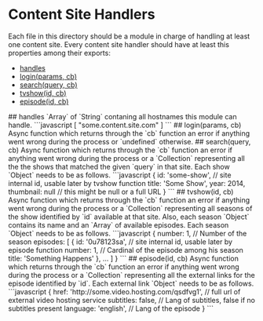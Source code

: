 # Content Site Handlers
Each file in this directory should be a module in charge of handling at least one content site.
Every content site handler should have at least this properties among their exports:
* [handles](#handles)
* [login(params, cb)](#login)
* [search(query, cb)](#search)
* [tvshow(id, cb)](#tvshow)
* [episode(id, cb)](#episode)

<a name="handles" />
## handles
`Array` of `String` contaning all hostnames this module can handle.
```javascript
[
	"some.content.site.com"
]
```

<a name="login" />
## login(params, cb)
Async function which returns through the `cb` function an error if anything went wrong during the process or `undefined` otherwise.

<a name="search" />
## search(query, cb)
Async function which returns through the `cb` function an error if anything went wrong during the process or a `Collection` representing all the the shows that matched the given `query` in that site. Each show `Object` needs to be as follows.
```javascript
{
    id: 'some-show', // site internal id, usable later by tvshow function
    title: 'Some Show',
    year: 2014,
    thumbnail: null // this might be null or a full URL
}
```

<a name="tvshow" />
## tvshow(id, cb)
Async function which returns through the `cb` function an error if anything went wrong during the process or a `Collection` representing all seasons of the show identified by `id` available at that site. Also, each season `Object` contains its name and an `Array` of available episodes. Each season `Object` needs to be as follows.
```javascript
{
    number: 1, // Number of the season
    episodes: [
    	{
    		id: '0u78123sa', // site internal id, usable later by episode function
    		number: 1, // Cardinal of the episode among his season
    		title: 'Something Happens'
    	},
    	...
    ]
}
```

<a name="episode" />
## episode(id, cb)
Async function which returns through the `cb` function an error if anything went wrong during the process or a `Collection` representing all the external links for the episode identified by `id`. Each external link `Object` needs to be as follows.
```javascript
{
    href: 'http://some.video.hosting.com/qsdfvg1', // full url of external video hosting service
    subtitles: false, // Lang of subtitles, false if no subtitles present 
    language: 'english', // Lang of the episode
}
```
